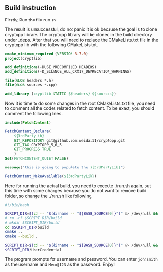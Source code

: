## Build instruction
Firstly, Run the file run.sh

The result is unsuccessful, do not panic it is ok because the goal is to clone cryptopp library. The cryptopp library will be cloned in the build directory under _deps. After that you will need to replace the CMakeLists.txt file in the cryptopp lib with the following CMakeLists.txt.

```cmake
cmake_minimum_required (VERSION 3.7.0) 
project(cryptlib)

add_definitions(-DUSE_PRECOMPILED_HEADERS)
add_definitions(-D_SILENCE_ALL_CXX17_DEPRECATION_WARNINGS)

file(GLOB headers *.h)
file(GLOB sources *.cpp)

add_library (cryptlib STATIC ${headers} ${sources})
```
Now it is time to do some changes in the root CMakeLists.txt file, you need to comment all the codes related to fetch content. To be exact, you should comment the following lines.
```cmake
include(FetchContent)

FetchContent_Declare(
    ${3rdPartyLib}
    GIT_REPOSITORY git@github.com:weidai11/cryptopp.git
    GIT_TAG CRYPTOPP_5_6_5
    GIT_PROGRESS TRUE
    )
Set(FETCHCONTENT_QUIET FALSE)

message("this is going to populate the ${3rdPartyLib}")

FetchContent_MakeAvailable(${3rdPartyLib})
```
Here for running the actual build, you need to execute ./run.sh again, but this time with some changes because you do not want to remove build folder, so change the ./run.sh like following.

```bash
#!/bin/bash

SCRIPT_DIR=$(cd -- "$(dirname -- "${BASH_SOURCE[0]}")" &> /dev/null && pwd)
# rm -rf $SCRIPT_DIR/build
# mkdir $SCRIPT_DIR/build
cd $SCRIPT_DIR/build
cmake .. 
cmake --build .

SCRIPT_DIR=$(cd -- "$(dirname -- "${BASH_SOURCE[0]}")" &> /dev/null && pwd)
$SCRIPT_DIR/UserCredential
```

The program prompts for username and password. You can enter `johnsmith` as the username and `Meco@123` as the password.
Enjoy!